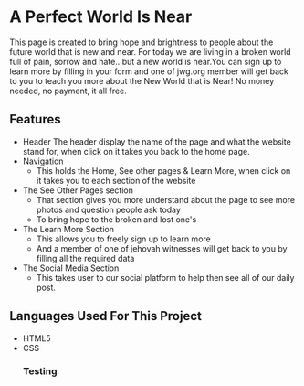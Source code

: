 # A Perfect World Is Near
This page is created to bring hope and brightness to people about the future world that is new and near. For today we are living in a broken world full of pain, sorrow and hate...but a new world is near.You can sign up to learn more by filling in your form and one of jwg.org member will get back to you to teach you more about the New World that is Near! No money needed, no payment, it all free.
## Features
 * Header
 The header display the name of the page and what the website stand for, when click on it takes you back to the home page.
 * Navigation
    * This holds the Home, See other pages & Learn More, when click on it takes you to each section of the website
 * The See Other Pages section
    * That section gives you more understand about the page to see more photos and question people ask today
    * To bring hope to the broken and lost one's
 * The Learn More Section
    * This allows you to freely sign up to learn more
    * And a member of one of jehovah witnesses will get back to you by filling all the required data
 * The Social Media Section
   * This takes user to our social platform to help then see all of our daily post.
## Languages Used For This Project
* HTML5
* CSS
  ### Testing
